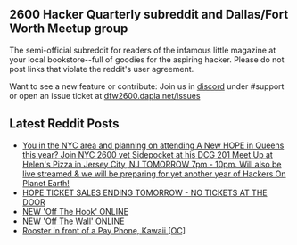 ## 2600 Hacker Quarterly subreddit and Dallas/Fort Worth Meetup group
The semi-official subreddit for readers of the infamous little magazine at your local bookstore--full of goodies for the aspiring hacker. Please do not post links that violate the reddit's user agreement.

Want to see a new feature or contribute: 
Join us in [discord](https://dfw2600.dapla.net/chat) under #support or open an issue ticket at [dfw2600.dapla.net/issues](https://dfw2600.dapla.net/issues)

## Latest Reddit Posts
<!-- BLOG-POST-LIST:START -->
- [You in the NYC area and planning on attending A New HOPE in Queens this year? Join NYC 2600 vet Sidepocket at his DCG 201 Meet Up at Helen's Pizza in Jersey City, NJ TOMORROW 7pm - 10pm. Will also be live streamed & we will be preparing for yet another year of Hackers On Planet Earth!](https://www.reddit.com/r/2600/comments/vz8xpe/you_in_the_nyc_area_and_planning_on_attending_a/)
- [HOPE TICKET SALES ENDING TOMORROW - NO TICKETS AT THE DOOR](https://2600.com/content/hope-ticket-sales-ending-tomorrow-no-tickets-door)
- [NEW 'Off The Hook' ONLINE](https://2600.com/hook/13-07-2022)
- [NEW 'Off The Wall' ONLINE](https://2600.com/wall/12-07-2022)
- [Rooster in front of a Pay Phone, Kawaii [OC]](https://www.reddit.com/r/2600/comments/vwqphu/rooster_in_front_of_a_pay_phone_kawaii_oc/)
<!-- BLOG-POST-LIST:END -->
